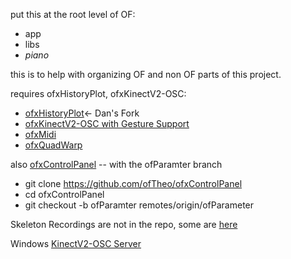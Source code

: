 put this at the root level of OF: 

- app
- libs
- *piano*

this is to help with organizing OF and non OF parts of this project.

requires ofxHistoryPlot, ofxKinectV2-OSC:

- [ofxHistoryPlot](https://github.com/danthemellowman/ofxHistoryPlot)<- Dan's Fork
- [ofxKinectV2-OSC with Gesture Support](https://github.com/danthemellowman/ofxKinectV2-OSC/tree/gesture)
- [ofxMidi](https://github.com/danomatika/ofxMidi.git)
- [ofxQuadWarp](https://github.com/fakelove/ofxQuadWarp)

also [ofxControlPanel](https://github.com/ofTheo/ofxControlPanel) -- with the ofParamter branch

- git clone https://github.com/ofTheo/ofxControlPanel
- cd ofxControlPanel
- git checkout -b ofParamter remotes/origin/ofParameter

Skeleton Recordings are not in the repo, some are [here](https://dl.dropboxusercontent.com/u/92337283/forMicrosoft/recordings.zip)


Windows [KinectV2-OSC Server](https://github.com/danthemellowman/KinectV2-OSC.git)



